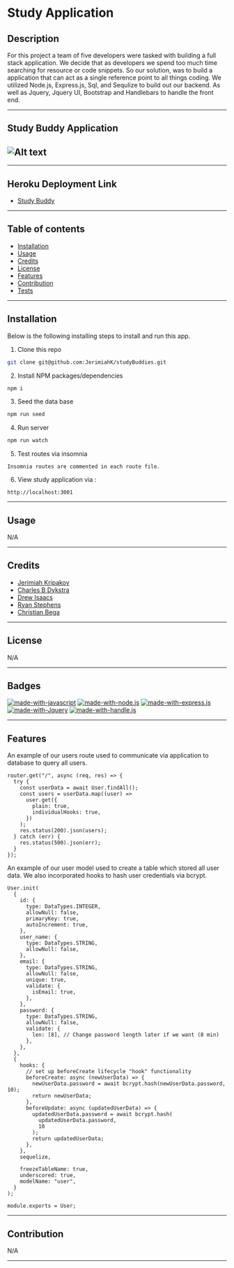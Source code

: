 # Study Application

## Description

For this project a team of five developers were tasked with building a full stack application. We decide that as developers we spend too
much time searching for resource or code snippets. So our solution, was to build a application that can act as a single reference point to
all things coding. We utilized Node.js, Express.js, Sql, and Sequlize to build out our backend. As well as Jquery, Jquery UI, Bootstrap
and Handlebars to handle the front end.

---

## Study Buddy Application

## ![Alt text](./public/assets/StudyBuddyApp.png)

---

## Heroku Deployment Link

- [Study Buddy](https://studybuddiezzz.herokuapp.com/)

---

## Table of contents

- [Installation](#installation)
- [Usage](#usage)
- [Credits](#credits)
- [License](#license)
- [Features](#features)
- [Contribution](#contribution)
- [Tests](#tests)

---

## Installation

Below is the following installing steps to install and run this app.

1. Clone this repo

```sh
git clone git@github.com:JerimiahK/studyBuddies.git
```

2. Install NPM packages/dependencies

```sh
npm i
```

3. Seed the data base

```sh
npm run seed
```

4. Run server

```sh
npm run watch
```

5. Test routes via insomnia

```
Insomnia routes are commented in each route file.
```

6. View study application via :

```
http://localhost:3001
```

---

## Usage

N/A

---

## Credits

- [Jerimiah Kripakov](https://github.com/JerimiahK)
- [Charles B Dykstra](https://github.com/cdthe1nonly1)
- [Drew Isaacs](https://github.com/NightlineCoder)
- [Ryan Stephens](https://github.com/RyanStephens6)
- [Christian Bega](https://github.com/T3mpz)

---

## License

N/A

---

## Badges

[![made-with-javascript](https://img.shields.io/badge/Made%20with-JavaScript-1f425f.svg)](https://www.javascript.com)
[![made-with-node.js](https://img.shields.io/badge/Made%20with-Node.js-1f425f.svg)](https://www.javascript.com)
[![made-with-express.js](https://img.shields.io/badge/Made%20with-Express.js-1f425f.svg)](http://expressjs.com/)
[![made-with-Jquery](https://img.shields.io/badge/Made%20with-Jquery-1f425f.svg)](https://jqueryui.com/)
[![made-with-handle.js](https://img.shields.io/badge/Made%20with-Handle.js-1f425f.svg)](https://handlebarsjs.com/)

---

## Features

An example of our users route used to communicate via application to database to query all users.

```
router.get("/", async (req, res) => {
  try {
    const userData = await User.findAll();
    const users = userData.map((user) =>
      user.get({
        plain: true,
        individualHooks: true,
      })
    );
    res.status(200).json(users);
  } catch (err) {
    res.status(500).json(err);
  }
});
```

An example of our user model used to create a table which stored all user data. We also incorporated hooks to hash user credentials via bcrypt.

```
User.init(
  {
    id: {
      type: DataTypes.INTEGER,
      allowNull: false,
      primaryKey: true,
      autoIncrement: true,
    },
    user_name: {
      type: DataTypes.STRING,
      allowNull: false,
    },
    email: {
      type: DataTypes.STRING,
      allowNull: false,
      unique: true,
      validate: {
        isEmail: true,
      },
    },
    password: {
      type: DataTypes.STRING,
      allowNull: false,
      validate: {
        len: [8], // Change password length later if we want (8 min)
      },
    },
  },
  {
    hooks: {
      // set up beforeCreate lifecycle "hook" functionality
      beforeCreate: async (newUserData) => {
        newUserData.password = await bcrypt.hash(newUserData.password, 10);
        return newUserData;
      },
      beforeUpdate: async (updatedUserData) => {
        updatedUserData.password = await bcrypt.hash(
          updatedUserData.password,
          10
        );
        return updatedUserData;
      },
    },
    sequelize,

    freezeTableName: true,
    underscored: true,
    modelName: "user",
  }
);

module.exports = User;
```

---

## Contribution

N/A

---
